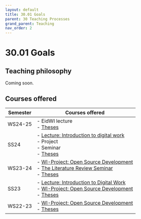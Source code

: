 ```yaml
---
layout: default
title: 30.01 Goals
parent: 30 Teaching Processes
grand_parent: Teaching
nav_order: 2
---
```


# 30.01 Goals

## Teaching philosophy

Coming soon.

## Courses offered

**Semester** | **Courses offered** |
--- | --- |
WS24-25 | - EidWI lecture <br> - [Theses](../35_theses.html) |
SS24 | - [Lecture: Introduction to digital work](../32_lectures/32.02.idw-ss24.html) <br> - Project <br> - Seminar <br> - [Theses](../35_theses.html) |
WS23-24 | - [WI-Project: Open Source Development](../33_projects/33.02.osd-ws23-24.html) <br> - [The Literature Review Seminar](../34_seminars/34.02.lrsem-ws23-24.html) <br> - [Theses](../35_theses.html) |
SS23 | - [Lecture: Introduction to Digital Work](../32_lectures/32.01.idw-ss23.html) <br> - [WI-Project: Open Source Development](../33_projects/33.01.osd-ss23.html) <br> - [Theses](../35_theses.html) |
WS22-23 | - [WI-Project: Open Source Development](../34_seminars/34.01.lrsem-ws22-23.html) <br> - [Theses](../35_theses.html) |

